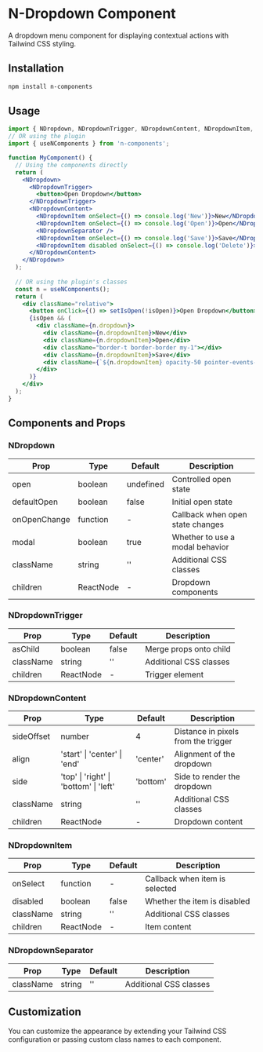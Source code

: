 
# N-Dropdown Component

A dropdown menu component for displaying contextual actions with Tailwind CSS styling.

## Installation

```bash
npm install n-components
```

## Usage

```jsx
import { NDropdown, NDropdownTrigger, NDropdownContent, NDropdownItem, NDropdownSeparator } from 'n-components/n-dropdown';
// OR using the plugin
import { useNComponents } from 'n-components';

function MyComponent() {
  // Using the components directly
  return (
    <NDropdown>
      <NDropdownTrigger>
        <button>Open Dropdown</button>
      </NDropdownTrigger>
      <NDropdownContent>
        <NDropdownItem onSelect={() => console.log('New')}>New</NDropdownItem>
        <NDropdownItem onSelect={() => console.log('Open')}>Open</NDropdownItem>
        <NDropdownSeparator />
        <NDropdownItem onSelect={() => console.log('Save')}>Save</NDropdownItem>
        <NDropdownItem disabled onSelect={() => console.log('Delete')}>Delete</NDropdownItem>
      </NDropdownContent>
    </NDropdown>
  );
  
  // OR using the plugin's classes
  const n = useNComponents();
  return (
    <div className="relative">
      <button onClick={() => setIsOpen(!isOpen)}>Open Dropdown</button>
      {isOpen && (
        <div className={n.dropdown}>
          <div className={n.dropdownItem}>New</div>
          <div className={n.dropdownItem}>Open</div>
          <div className="border-t border-border my-1"></div>
          <div className={n.dropdownItem}>Save</div>
          <div className={`${n.dropdownItem} opacity-50 pointer-events-none`}>Delete</div>
        </div>
      )}
    </div>
  );
}
```

## Components and Props

### NDropdown

| Prop | Type | Default | Description |
|------|------|---------|-------------|
| open | boolean | undefined | Controlled open state |
| defaultOpen | boolean | false | Initial open state |
| onOpenChange | function | - | Callback when open state changes |
| modal | boolean | true | Whether to use a modal behavior |
| className | string | '' | Additional CSS classes |
| children | ReactNode | - | Dropdown components |

### NDropdownTrigger

| Prop | Type | Default | Description |
|------|------|---------|-------------|
| asChild | boolean | false | Merge props onto child |
| className | string | '' | Additional CSS classes |
| children | ReactNode | - | Trigger element |

### NDropdownContent

| Prop | Type | Default | Description |
|------|------|---------|-------------|
| sideOffset | number | 4 | Distance in pixels from the trigger |
| align | 'start' \| 'center' \| 'end' | 'center' | Alignment of the dropdown |
| side | 'top' \| 'right' \| 'bottom' \| 'left' | 'bottom' | Side to render the dropdown |
| className | string | '' | Additional CSS classes |
| children | ReactNode | - | Dropdown content |

### NDropdownItem

| Prop | Type | Default | Description |
|------|------|---------|-------------|
| onSelect | function | - | Callback when item is selected |
| disabled | boolean | false | Whether the item is disabled |
| className | string | '' | Additional CSS classes |
| children | ReactNode | - | Item content |

### NDropdownSeparator

| Prop | Type | Default | Description |
|------|------|---------|-------------|
| className | string | '' | Additional CSS classes |

## Customization

You can customize the appearance by extending your Tailwind CSS configuration or passing custom class names to each component.
